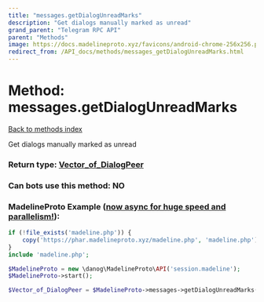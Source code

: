 ```yaml
---
title: "messages.getDialogUnreadMarks"
description: "Get dialogs manually marked as unread"
grand_parent: "Telegram RPC API"
parent: "Methods"
image: https://docs.madelineproto.xyz/favicons/android-chrome-256x256.png
redirect_from: /API_docs/methods/messages_getDialogUnreadMarks.html
---
```

# Method: messages.getDialogUnreadMarks
[Back to methods index](index.html)



Get dialogs manually marked as unread



### Return type: [Vector\_of\_DialogPeer](/API_docs/types/DialogPeer.html)

### Can bots use this method: **NO**


### MadelineProto Example ([now async for huge speed and parallelism!](https://docs.madelineproto.xyz/docs/ASYNC.html)):


```php
if (!file_exists('madeline.php')) {
    copy('https://phar.madelineproto.xyz/madeline.php', 'madeline.php');
}
include 'madeline.php';

$MadelineProto = new \danog\MadelineProto\API('session.madeline');
$MadelineProto->start();

$Vector_of_DialogPeer = $MadelineProto->messages->getDialogUnreadMarks();
```

